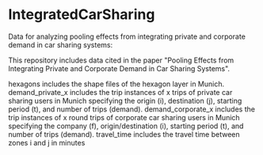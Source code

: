 # IntegratedCarSharing

Data for analyzing pooling effects from integrating private and corporate demand in car sharing systems:

This repository includes data cited in the paper "Pooling Effects from Integrating Private and Corporate Demand in Car Sharing Systems".

hexagons includes the shape files of the hexagon layer in Munich.
demand_private_x includes the trip instances of x trips of private car sharing users in Munich specifying the origin (i), destination (j), starting period (t), and number of trips (demand).
demand_corporate_x includes the trip instances of x round trips of corporate car sharing users in Munich specifying the company (f), origin/destination (i), starting period (t), and number of trips (demand).
travel_time includes the travel time between zones i and j in minutes
